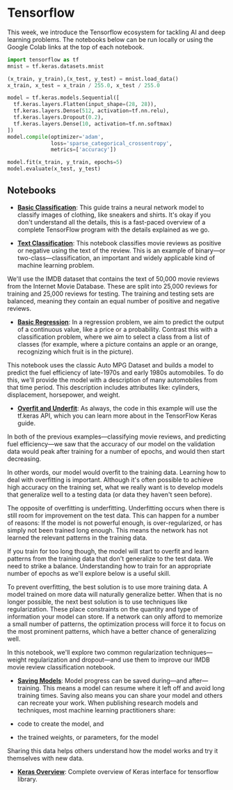 # Tensorflow

This week, we introduce the Tensorflow ecosystem for tackling AI and deep learning problems.  The notebooks below can be run locally or using the Google Colab links at the top of each notebook.


```python
import tensorflow as tf
mnist = tf.keras.datasets.mnist

(x_train, y_train),(x_test, y_test) = mnist.load_data()
x_train, x_test = x_train / 255.0, x_test / 255.0

model = tf.keras.models.Sequential([
  tf.keras.layers.Flatten(input_shape=(28, 28)),
  tf.keras.layers.Dense(512, activation=tf.nn.relu),
  tf.keras.layers.Dropout(0.2),
  tf.keras.layers.Dense(10, activation=tf.nn.softmax)
])
model.compile(optimizer='adam',
              loss='sparse_categorical_crossentropy',
              metrics=['accuracy'])

model.fit(x_train, y_train, epochs=5)
model.evaluate(x_test, y_test)
```

## Notebooks


- [**Basic Classification**](02-basic_classification.ipynb): This guide trains a neural network model to classify images of clothing, like sneakers and shirts. It's okay if you don't understand all the details, this is a fast-paced overview of a complete TensorFlow program with the details explained as we go.

- [**Text Classification**](03-basic_text_classification.ipynb): This notebook classifies movie reviews as positive or negative using the text of the review. This is an example of binary—or two-class—classification, an important and widely applicable kind of machine learning problem.

We'll use the IMDB dataset that contains the text of 50,000 movie reviews from the Internet Movie Database. These are split into 25,000 reviews for training and 25,000 reviews for testing. The training and testing sets are balanced, meaning they contain an equal number of positive and negative reviews.

- [**Basic Regression**](04-basic_regression.ipynb): In a regression problem, we aim to predict the output of a continuous value, like a price or a probability. Contrast this with a classification problem, where we aim to select a class from a list of classes (for example, where a picture contains an apple or an orange, recognizing which fruit is in the picture).

This notebook uses the classic Auto MPG Dataset and builds a model to predict the fuel efficiency of late-1970s and early 1980s automobiles. To do this, we'll provide the model with a description of many automobiles from that time period. This description includes attributes like: cylinders, displacement, horsepower, and weight.

- [**Overfit and Underfit**](05-overfit_and_underfit.ipynb): As always, the code in this example will use the tf.keras API, which you can learn more about in the TensorFlow Keras guide.

In both of the previous examples—classifying movie reviews, and predicting fuel efficiency—we saw that the accuracy of our model on the validation data would peak after training for a number of epochs, and would then start decreasing.

In other words, our model would overfit to the training data. Learning how to deal with overfitting is important. Although it's often possible to achieve high accuracy on the training set, what we really want is to develop models that generalize well to a testing data (or data they haven't seen before).

The opposite of overfitting is underfitting. Underfitting occurs when there is still room for improvement on the test data. This can happen for a number of reasons: If the model is not powerful enough, is over-regularized, or has simply not been trained long enough. This means the network has not learned the relevant patterns in the training data.

If you train for too long though, the model will start to overfit and learn patterns from the training data that don't generalize to the test data. We need to strike a balance. Understanding how to train for an appropriate number of epochs as we'll explore below is a useful skill.

To prevent overfitting, the best solution is to use more training data. A model trained on more data will naturally generalize better. When that is no longer possible, the next best solution is to use techniques like regularization. These place constraints on the quantity and type of information your model can store. If a network can only afford to memorize a small number of patterns, the optimization process will force it to focus on the most prominent patterns, which have a better chance of generalizing well.

In this notebook, we'll explore two common regularization techniques—weight regularization and dropout—and use them to improve our IMDB movie review classification notebook.

- [**Saving Models**](06-save_and_restore_models.ipynb): Model progress can be saved during—and after—training. This means a model can resume where it left off and avoid long training times. Saving also means you can share your model and others can recreate your work. When publishing research models and techniques, most machine learning practitioners share:

- code to create the model, and
- the trained weights, or parameters, for the model

Sharing this data helps others understand how the model works and try it themselves with new data.

- [**Keras Overview**](01-keras-overview.ipynb): Complete overview of Keras interface for tensorflow library.